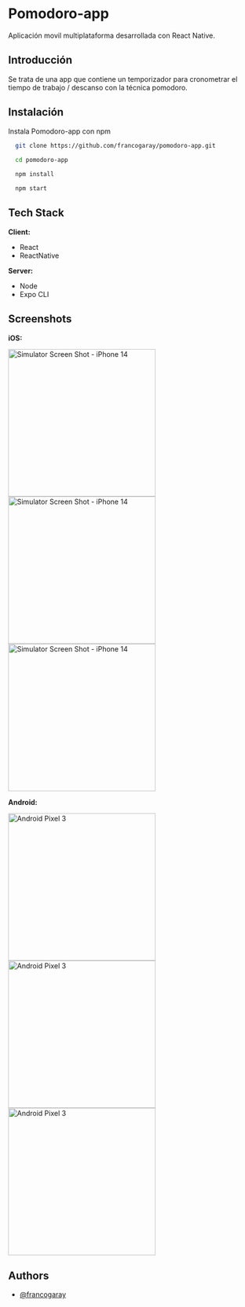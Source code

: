 
# Pomodoro-app

Aplicación movil multiplataforma desarrollada con React Native. 



## Introducción

Se trata de una app que contiene un temporizador para cronometrar el tiempo de trabajo / descanso con la técnica pomodoro.

## Instalación

Instala Pomodoro-app con npm

```bash
  git clone https://github.com/francogaray/pomodoro-app.git
  
  cd pomodoro-app

  npm install

  npm start
```
    
## Tech Stack

**Client:** 
- React
- ReactNative

**Server:** 
- Node
- Expo CLI

## Screenshots

**iOS:** 

<img src="https://github.com/francogaray/pomodoro-app/assets/99786651/930e24e2-9234-4b8e-95dc-2ffea4c7c6fe)" alt="Simulator Screen Shot - iPhone 14" width="300px">
<img src="https://github.com/francogaray/pomodoro-app/assets/99786651/423e006e-2021-4e2e-bda1-9fc36c9aaf16)" alt="Simulator Screen Shot - iPhone 14" width="300px">
<img src="https://github.com/francogaray/pomodoro-app/assets/99786651/1e0d92e9-17a3-49d9-b8df-41dfa1e64244)" alt="Simulator Screen Shot - iPhone 14" width="300px">

**Android:** 

<img src="https://github.com/francogaray/pomodoro-app/assets/99786651/03effefa-37a9-4163-b467-fa924e11418f" alt="Android Pixel 3" width="300px">
<img src="https://github.com/francogaray/pomodoro-app/assets/99786651/cb97a1d7-a628-4b12-9181-c3878b531497" alt="Android Pixel 3" width="300px">
<img src="https://github.com/francogaray/pomodoro-app/assets/99786651/ed063d21-b876-4176-9ea3-649f258f1c7e" alt="Android Pixel 3" width="300px">


## Authors

- [@francogaray](https://github.com/francogaray)
